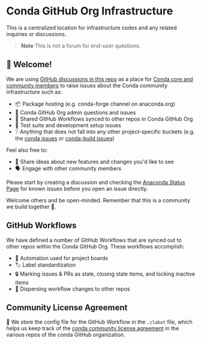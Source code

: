 # Conda GitHub Org Infrastructure

This is a centralized location for infrastructure codes and any related inquiries or discussions.

> **Note**
> This is not a forum for end-user questions.

## 👋 Welcome!

We are using [GitHub discussions in this repo](https://github.com/conda/infra/discussions) as a place for [Conda core and community members](https://github.com/conda-incubator/governance#teams--roles) to raise issues about the Conda community infrastructure such as:
  * 📦 Package hosting (e.g. conda-forge channel on anaconda.org)
  * 👤 Conda GitHub Org admin questions and issues
  * 🔄 Shared GitHub Workflows synced to other repos in Conda GitHub Org
  * 🧪 Test suite and development setup issues
  * ❔ Anything that does not fall into any other project-specific buckets (e.g. the [conda issues](https://github.com/conda/conda/issues) or [conda-build issues](https://github.com/conda/conda-build/issues))

Feel also free to:
  * 💭 Share ideas about new features and changes you'd like to see
  * 🗣️ Engage with other community members

Please start by creating a discussion and checking the [Anaconda Status Page](https://anaconda.statuspage.io) for known issues before you open an issue directly.

Welcome others and be open-minded. Remember that this is a community we build together 💪.

## GitHub Workflows

We have defined a number of GitHub Workflows that are synced out to other repos within the Conda GitHub Org. These workflows accomplish:
  * 🤖 Automation used for project boards
  * 🏷️ Label standardization
  * 🔒 Marking issues & PRs as stale, closing stale items, and locking inactive items
  * 🔄 Dispersing workflow changes to other repos

## Community License Agreement

📝 We store the config file for the GitHub Workflow in the `.clabot` file, which helps us keep track of the [conda community license agreement](https://docs.conda.io/projects/conda/en/latest/dev-guide/contributing.html#conda-contributor-license-agreement) in the various
repos of the conda GitHub organization.
